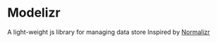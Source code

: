 # Modelizr
A light-weight js library for managing data store
Inspired by [Normalizr](https://github.com/paularmstrong/normalizr)

